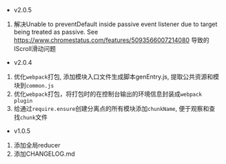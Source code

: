*   v2.0.5
1.  解决Unable to preventDefault inside passive event listener due to target being treated as passive. See https://www.chromestatus.com/features/5093566007214080
    导致的IScroll滑动问题

*   v2.0.4
1.  优化`webpack`打包, 添加模块入口文件生成脚本genEntry.js, 提取公共资源和模块到`common.js`
2.  优化`webpack`打包，将打包时的在控制台输出的环境信息封装成`webpack plugin`
3.  给通过`require.ensure`创建分离点的所有模块添加`chunkName`, 便于观察和查找`chunk`文件

*   v1.0.5
1. 添加全局reducer
2. 添加CHANGELOG.md
